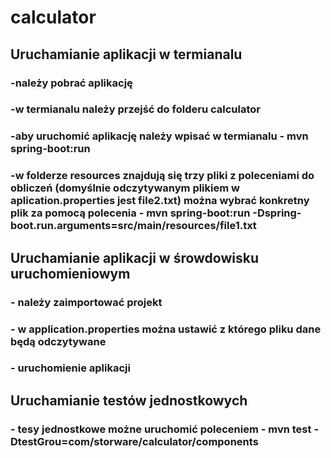 # calculator

## Uruchamianie aplikacji w termianalu
### -należy pobrać aplikację 
### -w termianalu należy przejść do folderu calculator
### -aby uruchomić aplikację należy wpisać w termianalu - mvn spring-boot:run 
### -w folderze resources znajdują się trzy pliki z poleceniami do obliczeń (domyślnie odczytywanym plikiem w aplication.properties jest file2.txt) można wybrać konkretny plik za pomocą polecenia - mvn spring-boot:run -Dspring-boot.run.arguments=src/main/resources/file1.txt

## Uruchamianie aplikacji w śrowdowisku uruchomieniowym
### - należy zaimportować projekt
### - w application.properties można ustawić z którego pliku dane będą odczytywane
### - uruchomienie aplikacji

## Uruchamianie testów jednostkowych
### - tesy jednostkowe możne uruchomić poleceniem - mvn test -DtestGrou=com/storware/calculator/components



